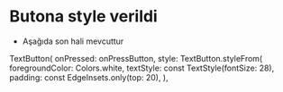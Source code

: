 # Butona style verildi

- Aşağıda son hali mevcuttur

TextButton(
  onPressed: onPressButton,
  style: TextButton.styleFrom(
  foregroundColor: Colors.white,
  textStyle: const TextStyle(fontSize: 28),
  padding: const EdgeInsets.only(top: 20),
),
